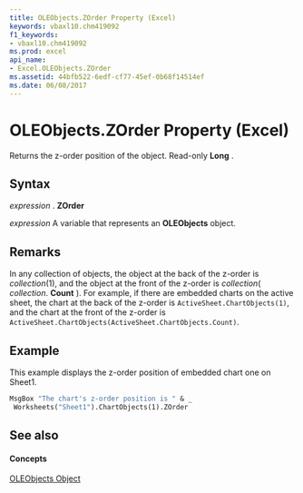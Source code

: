 ```yaml
---
title: OLEObjects.ZOrder Property (Excel)
keywords: vbaxl10.chm419092
f1_keywords:
- vbaxl10.chm419092
ms.prod: excel
api_name:
- Excel.OLEObjects.ZOrder
ms.assetid: 44bfb522-6edf-cf77-45ef-0b68f14514ef
ms.date: 06/08/2017
---
```



# OLEObjects.ZOrder Property (Excel)

Returns the z-order position of the object. Read-only  **Long** .


## Syntax

 _expression_ . **ZOrder**

 _expression_ A variable that represents an **OLEObjects** object.


## Remarks

In any collection of objects, the object at the back of the z-order is  _collection_(1), and the object at the front of the z-order is  _collection_( _collection_. **Count** ). For example, if there are embedded charts on the active sheet, the chart at the back of the z-order is `ActiveSheet.ChartObjects(1)`, and the chart at the front of the z-order is  `ActiveSheet.ChartObjects(ActiveSheet.ChartObjects.Count)`.


## Example

This example displays the z-order position of embedded chart one on Sheet1.


```vb
MsgBox "The chart's z-order position is " & _ 
 Worksheets("Sheet1").ChartObjects(1).ZOrder
```


## See also


#### Concepts


[OLEObjects Object](oleobjects-object-excel.md)

